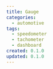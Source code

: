 ```yaml
---
title: Gauge
categories:
  - automotive
tags:
  - speedometer
  - tachometer
  - dashboard
created: 0.1.0
updated: 0.1.0
---
```

